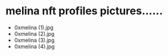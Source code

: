 # melina nft profiles pictures......
- 0xmelina (1).jpg
- 0xmelina (2).jpg
- 0xmelina (3).jpg
- 0xmelina (4).jpg
